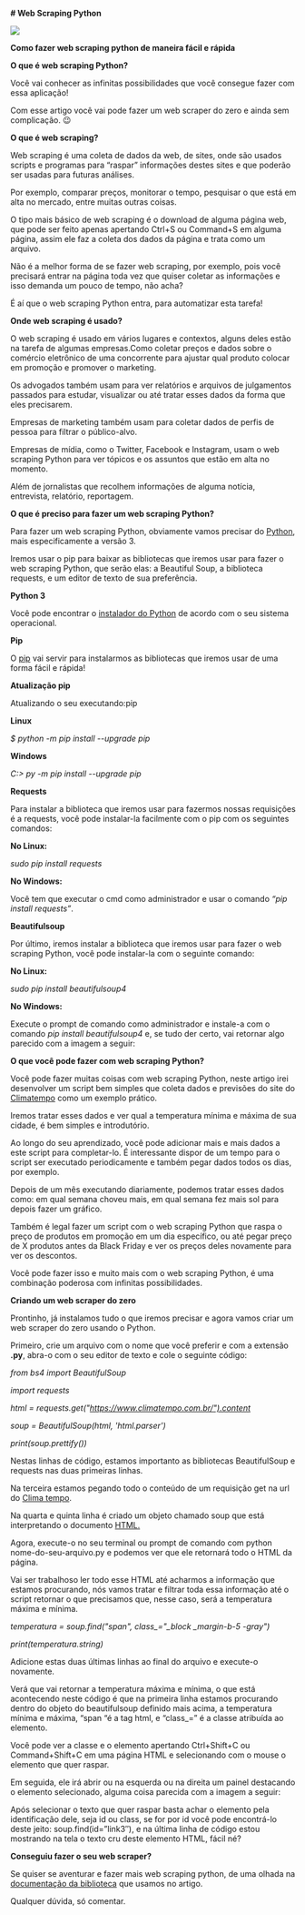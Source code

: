 <p><strong># Web Scraping Python</strong></p>
<div>
<img align="center" src="https://blog-geek-midia.s3.amazonaws.com/wp-content/uploads/2019/12/19161648/servicos-terceiros.jpeg">
</div>  

<p><strong>Como fazer web scraping python de maneira fácil e rápida</strong></p>

<strong>O que é web scraping Python?</strong>
<p>Você vai conhecer as infinitas possibilidades que você consegue fazer com essa aplicação!</p>

Com esse artigo você vai pode fazer um web scraper do zero e ainda sem complicação. 😉

<strong>O que é web scraping?</strong>
<p>Web scraping é uma coleta de dados da web, de sites, onde são usados scripts e programas para “raspar” informações destes sites e que poderão ser usadas para futuras análises.</p>

<p>Por exemplo, comparar preços, monitorar o tempo, pesquisar o que está em alta no mercado, entre muitas outras coisas.</p>

<p>O tipo mais básico de web scraping é o download de alguma página web, que pode ser feito apenas apertando Ctrl+S ou Command+S em alguma página, assim ele faz a coleta dos dados da página e trata como um arquivo.</p>

<p>Não é a melhor forma de se fazer web scraping, por exemplo, pois você precisará entrar na página toda vez que quiser coletar as informações e isso demanda um pouco de tempo, não acha?</p>

É aí que o web scraping Python entra, para automatizar esta tarefa!

<strong>Onde web scraping é usado?</strong>
<p>O web scraping é usado em vários lugares e contextos, alguns deles estão na tarefa de algumas empresas.Como coletar preços e dados sobre o comércio eletrônico de uma concorrente para ajustar qual produto colocar em promoção e promover o marketing.</p>

<p>Os advogados também usam para ver relatórios e arquivos de julgamentos passados para estudar, visualizar ou até tratar esses dados da forma que eles precisarem.</p>

<p>Empresas de marketing também usam para coletar dados de perfis de pessoa para filtrar o público-alvo.</p>

<p>Empresas de mídia, como o Twitter, Facebook e Instagram, usam o web scraping Python para ver tópicos e os assuntos que estão em alta no momento.</p>

<p>Além de jornalistas que recolhem informações de alguma notícia, entrevista, relatório, reportagem.</p>

<strong>O que é preciso para fazer um web scraping Python?</strong>
<p>Para fazer um web scraping Python, obviamente vamos precisar do <a href="https://www.python.org/downloads/">Python</a>, mais especificamente a versão 3.</p>

<p>Iremos usar o pip para baixar as bibliotecas que iremos usar para fazer o web scraping Python, que serão elas: a Beautiful Soup, a biblioteca requests, e um editor de texto de sua preferência.</p>

<strong>Python 3</strong>
<p>Você pode encontrar o <a href="https://www.python.org/downloads/">instalador do Python</a> de acordo com o seu sistema operacional.</p>

<strong>Pip</strong>
<p>O <a href="https://pip.pypa.io/en/stable/installing/">pip</a> vai servir para instalarmos as bibliotecas que iremos usar de uma forma fácil e rápida!</p>

<strong><p>Atualização pip</p></strong>
<p>Atualizando o seu executando:pip</p>

<strong><p>Linux</p></strong>
<em>$ python -m pip install --upgrade pip</em>

<strong><p>Windows</p></strong>
<em>C:> py -m pip install --upgrade pip</em>

<strong>Requests</strong>
<p>Para instalar a biblioteca que iremos usar para fazermos nossas requisições é a requests, você pode instalar-la facilmente com o pip com os seguintes comandos:</p>

<strong>No Linux:</strong>

<em>sudo pip install requests</em>

<strong>No Windows:</strong>

<p>Você tem que executar o cmd como administrador e usar o comando <em>“pip install requests”</em>.</p>

<strong>Beautifulsoup</strong>
<p>Por último, iremos instalar a biblioteca que iremos usar para fazer o web scraping Python, você pode instalar-la com o seguinte comando:</p>

<strong>No Linux:</strong>

<em>sudo pip install beautifulsoup4</em>

<strong>No Windows:</strong>

<p>Execute o prompt de comando como administrador e instale-a com o comando <em>pip install beautifulsoup4</em> e, se tudo der certo, vai retornar algo parecido com a imagem a seguir:</p>

<strong>O que você pode fazer com web scraping Python?</strong>
<p>Você pode fazer muitas coisas com web scraping Python, neste artigo irei desenvolver um script bem simples que coleta dados e previsões do site do <a href="https://www.climatempo.com.br/">Climatempo</a> como um exemplo prático.</p>

<p>Iremos tratar esses dados e ver qual a temperatura mínima e máxima de sua cidade, é bem simples e introdutório.</p>

<p>Ao longo do seu aprendizado, você pode adicionar mais e mais dados a este script para completar-lo. É interessante dispor de um tempo para o script ser executado periodicamente e também pegar dados todos os dias, por exemplo.</p>

<p>Depois de um mês executando diariamente, podemos tratar esses dados como: em qual semana choveu mais, em qual semana fez mais sol para depois fazer um gráfico.</p>

<p>Também é legal fazer um script com o web scraping Python que raspa o preço de produtos em promoção em um dia específico, ou até pegar preço de X produtos antes da Black Friday e ver os preços deles novamente para ver os descontos.</p>

<p>Você pode fazer isso e muito mais com o web scraping Python, é uma combinação poderosa com infinitas possibilidades.</p>

<strong>Criando um web scraper do zero</strong>
<p>Prontinho, já instalamos tudo o que iremos precisar e agora vamos criar um web scraper do zero usando o Python.</p>

<p>Primeiro, crie um arquivo com o nome que você preferir e com a extensão <strong>.py</strong>, abra-o com o seu editor de texto e cole o seguinte código:</p>

<em>from bs4 import BeautifulSoup

import requests

html = requests.get("https://www.climatempo.com.br/").content

soup = BeautifulSoup(html, 'html.parser')

print(soup.prettify())</em>

<p>Nestas linhas de código, estamos importanto as bibliotecas BeautifulSoup e requests nas duas primeiras linhas.</p>

<p>Na terceira estamos pegando todo o conteúdo de um requisição get na url do <a href="https://www.climatempo.com.br/">Clima tempo</a>.</p>

<p>Na quarta e quinta linha é criado um objeto chamado soup que está interpretando o documento <a href="https://blog.geekhunter.com.br/tudo-sobre-html-para-front-ends/">HTML.</a></p>

<p>Agora, execute-o no seu terminal ou prompt de comando com python nome-do-seu-arquivo.py e podemos ver que ele retornará todo o HTML da página.</p>

<p>Vai ser trabalhoso ler todo esse HTML até acharmos a informação que estamos procurando, nós vamos tratar e filtrar toda essa informação até o script retornar o que precisamos que, nesse caso, será a temperatura máxima e mínima.</p>

<em>temperatura = soup.find("span", class_="_block _margin-b-5 -gray")

print(temperatura.string)</em>

<p>Adicione estas duas últimas linhas ao final do arquivo e execute-o novamente.</p>

<p>Verá que vai retornar a temperatura máxima e mínima, o que está acontecendo neste código é que na primeira linha estamos procurando dentro do objeto do beautifulsoup definido mais acima, a temperatura mínima e máxima, “span “é a tag html, e “class_=” é a classe atribuída ao elemento.</p>

<p>Você pode ver a classe e o elemento apertando Ctrl+Shift+C ou Command+Shift+C em uma página HTML e selecionando com o mouse o elemento que quer raspar.</p>

<p>Em seguida, ele irá abrir ou na esquerda ou na direita um painel destacando o elemento selecionado, alguma coisa parecida com a imagem a seguir:</p>

<p>Após selecionar o texto que quer raspar basta achar o elemento pela identificação dele, seja id ou class, se for por id você pode encontrá-lo deste jeito: soup.find(id=”link3″), e na última linha de código estou mostrando na tela o texto cru deste elemento HTML, fácil né?</p>

<strong>Conseguiu fazer o seu web scraper?</strong>
<p>Se quiser se aventurar e fazer mais web scraping python, de uma olhada na <a href="https://www.crummy.com/software/BeautifulSoup/bs4/doc/">documentação da biblioteca</a> que usamos no artigo.</p>

<p>Qualquer dúvida, só comentar.</p>
